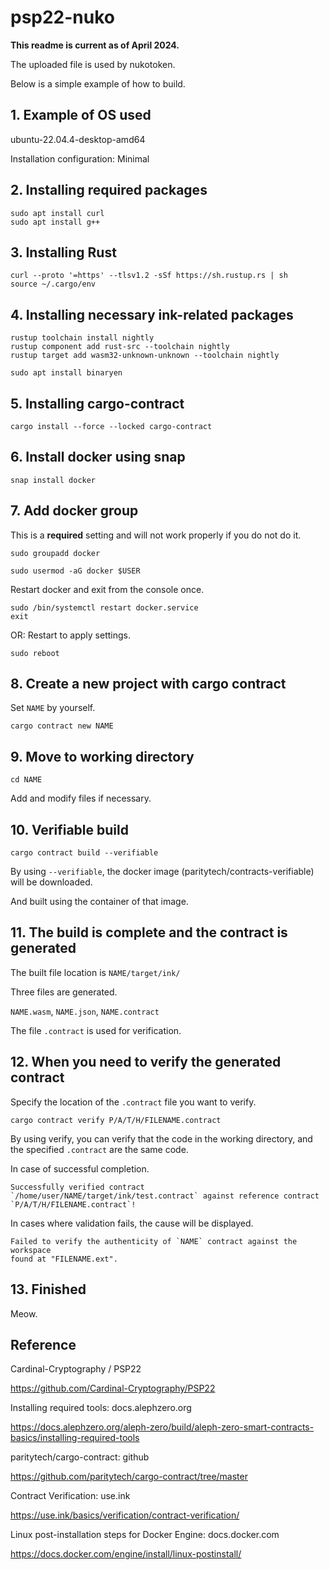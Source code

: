 # psp22-nuko

**This readme is current as of April 2024.**

The uploaded file is used by nukotoken.

Below is a simple example of how to build.

## 1. Example of OS used
ubuntu-22.04.4-desktop-amd64

Installation configuration: Minimal

## 2. Installing required packages
```
sudo apt install curl
sudo apt install g++
```

## 3. Installing Rust
```
curl --proto '=https' --tlsv1.2 -sSf https://sh.rustup.rs | sh
source ~/.cargo/env
```

## 4. Installing necessary ink-related packages

```
rustup toolchain install nightly
rustup component add rust-src --toolchain nightly
rustup target add wasm32-unknown-unknown --toolchain nightly
```

```
sudo apt install binaryen
```

## 5. Installing cargo-contract
```
cargo install --force --locked cargo-contract
```

## 6. Install docker using snap

```
snap install docker
```

## 7. Add docker group
This is a **required** setting and will not work properly if you do not do it.
```
sudo groupadd docker
```

```
sudo usermod -aG docker $USER
```

Restart docker and exit from the console once.
```
sudo /bin/systemctl restart docker.service
exit
```

OR: Restart to apply settings.
```
sudo reboot
```

## 8. Create a new project with cargo contract
Set `NAME` by yourself.
```
cargo contract new NAME
```

## 9. Move to working directory
```
cd NAME
```
Add and modify files if necessary.

## 10. Verifiable build
```
cargo contract build --verifiable
```
By using `--verifiable`, the docker image (paritytech/contracts-verifiable) will be downloaded.

And built using the container of that image.

## 11. The build is complete and the contract is generated
The built file location is `NAME/target/ink/`

Three files are generated.

`NAME.wasm`, `NAME.json`, `NAME.contract`

The file `.contract` is used for verification.

## 12. When you need to verify the generated contract
Specify the location of the `.contract` file you want to verify.
```
cargo contract verify P/A/T/H/FILENAME.contract
```
By using verify, you can verify that the code in the working directory, and the specified `.contract` are the same code.

In case of successful completion.
```
Successfully verified contract `/home/user/NAME/target/ink/test.contract` against reference contract `P/A/T/H/FILENAME.contract`!
```

In cases where validation fails, the cause will be displayed.
```
Failed to verify the authenticity of `NAME` contract against the workspace 
found at "FILENAME.ext".
```

## 13. Finished
Meow.

## Reference
Cardinal-Cryptography / PSP22

https://github.com/Cardinal-Cryptography/PSP22

Installing required tools: docs.alephzero.org

https://docs.alephzero.org/aleph-zero/build/aleph-zero-smart-contracts-basics/installing-required-tools

paritytech/cargo-contract: github

https://github.com/paritytech/cargo-contract/tree/master

Contract Verification: use.ink

https://use.ink/basics/verification/contract-verification/

Linux post-installation steps for Docker Engine: docs.docker.com

https://docs.docker.com/engine/install/linux-postinstall/
